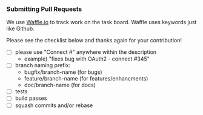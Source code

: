 ### Submitting Pull Requests
We use [Waffle.io](https://waffle.io/ExpressGateway/express-gateway) to track work on the task board. Waffle uses keywords just like Github.

Please see the checklist below and thanks again for your contribution!

- [ ] please use "Connect #<Github Issue>" anywhere within the description
  - example) "fixes bug with OAuth2 - connect #345" 
- [ ] branch naming prefix:
  - bugfix/branch-name (for bugs)
  - feature/branch-name (for features/enhancments)
  - doc/branch-name (for docs)
- [ ] tests
- [ ] build passes
- [ ] squash commits and/or rebase